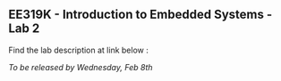 ## EE319K - Introduction to Embedded Systems - Lab 2

Find the lab description at link below :

_To be released by Wednesday, Feb 8th_
